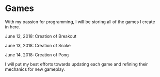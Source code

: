 # Games
With my passion for programming, I will be storing all of the games I create in here.

June 12, 2018: Creation of Breakout

June 13, 2018: Creation of Snake

June 14, 2018: Creation of Pong

I will put my best efforts towards updating each game and refining their mechanics for new gameplay.